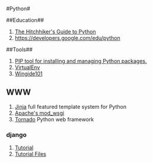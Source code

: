 #Python#

##Education##
1. [The Hitchhiker's Guide to Python](http://docs.python-guide.org/en/latest/)
2. https://developers.google.com/edu/python

##Tools##
1. [PIP tool for installing and managing Python packages.](https://pip.pypa.io/en/latest/index.html)
2. [VirtualEnv](http://docs.python-guide.org/en/latest/dev/virtualenvs/)
3. [Wingide101](http://wingware.com/downloads/wingide-101)

## WWW ##

1. [Jinja](http://jinja.pocoo.org/) full featured template system for Python
2. [Apache's mod_wsgi](http://flask.pocoo.org/docs/0.10/deploying/mod_wsgi/)
2. [Tornado](http://www.tornadoweb.org/en/stable/) Python web framework

### django ###
1. [Tutorial](https://docs.djangoproject.com/en/1.7/intro/tutorial01/)
2. [Tutorial Files](https://github.com/django/djangoproject.com)


